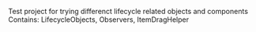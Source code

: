 Test project for trying differenct lifecycle related objects and components
Contains: LifecycleObjects, Observers, ItemDragHelper
